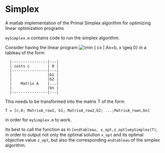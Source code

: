 # Simplex
A matlab implementation of the Primal Simplex algorithm for optimizing linear optimization programs

`mySimplex.m` contains code to run the simplex algorithm.

Consider having the linear program ![\min \{ cx | Ax=b, x \geq 0\}](https://render.githubusercontent.com/render/math?math=%5Cmin%20%5C%7B%20cx%20%7C%20Ax%3Db%2C%20x%20%5Cgeq%200%5C%7D) in a tableau of the form

```
  |----------------|---|
  | costs c        | 0 |
  |----------------|---|
  |                |b1 |
  |                |b2 |
  |    Matrix A    |...|
  |                |bn |  
  |----------------|---|
  ```

This needs to be transformed into the matrix T of the form

`T = [c,0; MatrixA_row1, b1; MatrixA_row2,b2; ...;MatrixA_rown,bn]`

in order for `mySimplex.m` to work.

Its best to call the function as in `[endtableau, x_opt,z_opt]=mySimplex(T)`,
in order to output not only the optimal solution `x_opt` and its optimal objective value
`z_opt`, but also the corresponding `endtableau` of the simplex algorithm.
